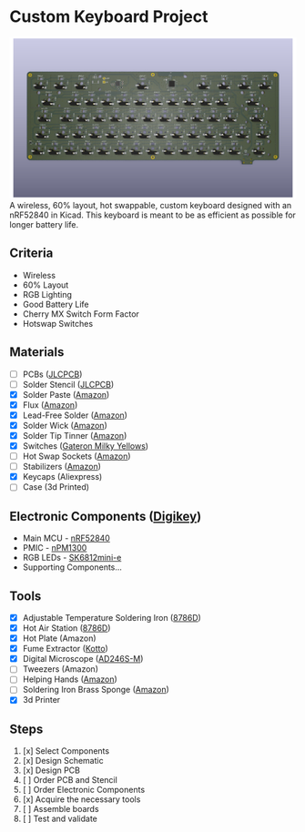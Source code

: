 # Custom Keyboard Project
![Screenshot of the keyboard in 3d.](/review-files/60WKeyboard-3d.png)
A wireless, 60% layout, hot swappable, custom keyboard designed with an nRF52840 in Kicad. This keyboard is meant to be as efficient as possible for longer battery life.

## Criteria
- Wireless
- 60% Layout
- RGB Lighting
- Good Battery Life
- Cherry MX Switch Form Factor
- Hotswap Switches

## Materials
- [ ] PCBs ([JLCPCB](https://jlcpcb.com))
- [ ] Solder Stencil ([JLCPCB](https://jlcpcb.com))
- [x] Solder Paste ([Amazon](https://www.amazon.com/gp/product/B0BLSJQPR6/ref=ox_sc_act_title_7?smid=A1NSYQXYRWRLYY&psc=1))
- [x] Flux ([Amazon](https://www.amazon.com/gp/product/B08KJRCYRH/ref=ox_sc_act_title_8?smid=A2GPLZGUK8NBW5&psc=1))
- [x] Lead-Free Solder ([Amazon](https://www.amazon.com/gp/product/B07Q167J98/ref=ewc_pr_img_4?smid=A2SCLCWYE2XLX3&psc=1))
- [x] Solder Wick ([Amazon](https://www.amazon.com/gp/product/B094GZ6CPZ/ref=ox_sc_act_title_11?smid=ATC1HM24MD6HA&psc=1))
- [x] Solder Tip Tinner ([Amazon](https://www.amazon.com/gp/product/B00NS4J6BY/ref=ewc_pr_img_1?smid=A614WYM65K035&psc=1))
- [x] Switches ([Gateron Milky Yellows](https://www.amazon.com/gp/product/B0BBPD1W9W/ref=ox_sc_act_title_13?smid=A3L9NMSYTD5SO9&psc=1))
- [ ] Hot Swap Sockets ([Amazon](https://www.amazon.com/gp/product/B0B4W9YMGM/ref=ox_sc_act_title_14?smid=A1G6HFHDKP9H5J&psc=1))
- [ ] Stabilizers ([Amazon](https://www.amazon.com/gp/product/B0CN36LV22/ref=ox_sc_act_title_12?smid=A1G6HFHDKP9H5J&psc=1))
- [x] Keycaps (Aliexpress)
- [ ] Case (3d Printed)

## Electronic Components ([Digikey](https://www.digikey.com/))
- Main MCU - [nRF52840](https://www.nordicsemi.com/Products/nRF52840)
- PMIC - [nPM1300](https://www.nordicsemi.com/Products/nPM1300)
- RGB LEDs - [SK6812mini-e](https://www.aliexpress.us/item/3256809003632879.html?spm=a2g0o.order_list.order_list_main.5.75471802QNYOMN&gatewayAdapt=glo2usa)
- Supporting Components...

## Tools
- [x] Adjustable Temperature Soldering Iron ([8786D](https://www.amazon.com/gp/product/B0BXN5NXFQ/ref=ox_sc_act_title_6?smid=A1YPRZ9PDHRQA5&psc=1))
- [x] Hot Air Station ([8786D](https://www.amazon.com/gp/product/B0BXN5NXFQ/ref=ox_sc_act_title_6?smid=A1YPRZ9PDHRQA5&psc=1))
- [x] Hot Plate (Amazon)
- [x] Fume Extractor ([Kotto](https://www.amazon.com/gp/product/B07VWDN29F/ref=ox_sc_act_title_2?smid=A38V7SOCF2OM8H&psc=1))
- [x] Digital Microscope ([AD246S-M](https://www.amazon.com/gp/product/B09VPPS96M/ref=ox_sc_act_title_5?smid=A2YDP7W2SGBPL2&psc=1))
- [ ] Tweezers (Amazon)
- [ ] Helping Hands ([Amazon](https://www.amazon.com/gp/product/B0BHHVP467/ref=ox_sc_act_title_10?smid=A3FKADQL4BXVZ2&psc=1))
- [ ] Soldering Iron Brass Sponge ([Amazon](https://www.amazon.com/gp/product/B08FQBS97L/ref=ox_sc_act_title_9?smid=ATVPDKIKX0DER&psc=1))
- [x] 3d Printer

## Steps
1. [x] Select Components
2. [x] Design Schematic
3. [x] Design PCB
4. [ ] Order PCB and Stencil
5. [ ] Order Electronic Components
6. [x] Acquire the necessary tools
7. [ ] Assemble boards
8. [ ] Test and validate
